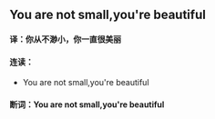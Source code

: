 ## You are not small,you're beautiful

#### 译：你从不渺小，你一直很美丽

#### 连读：

- You are not small,you're beautiful

#### 断词：You are not small,you're beautiful
